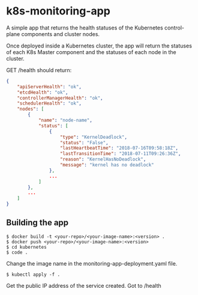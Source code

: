 # k8s-monitoring-app
A simple app that returns the health statuses of the Kubernetes control-plane components and cluster nodes.

Once deployed inside a Kubernetes cluster, the app will return the statuses of each K8s Master component and the statuses of each node in the cluster.

GET /health should return:

```json
{
    "apiServerHealth": "ok",
    "etcdHealth": "ok",
    "controllerManagerHealth": "ok",
    "schedulerHealth": "ok",
    "nodes": [
        {
            "name": "node-name",
            "status": [
                {
                    "type": "KernelDeadlock",
                    "status": "False",
                    "lastHeartbeatTime": "2018-07-16T09:58:18Z",
                    "lastTransitionTime": "2018-07-11T09:26:36Z",
                    "reason": "KernelHasNoDeadlock",
                    "message": "kernel has no deadlock"
                },
                ...
            ]
        },
        ...
    ]
}
```

## Building the app

```
$ docker build -t <your-repo>/<your-image-name>:<version> .
$ docker push <your-repo>/<your-image-name>:<version>
$ cd kubernetes
$ code .
```

Change the image name in the monitoring-app-deployment.yaml file.

```
$ kubectl apply -f .
```

Get the public IP address of the service created. Got to <public-ip>/health

